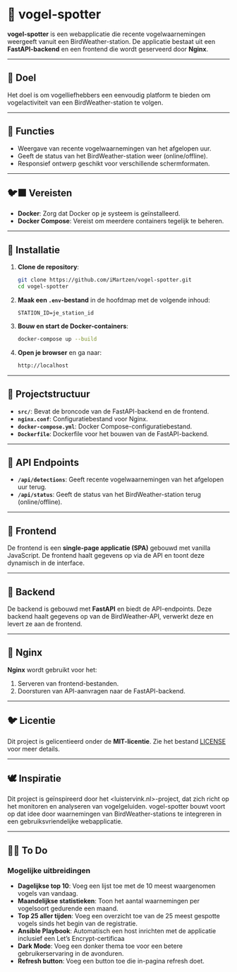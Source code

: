 # 🦜 vogel-spotter

**vogel-spotter** is een webapplicatie die recente vogelwaarnemingen weergeeft vanuit een BirdWeather-station. De applicatie bestaat uit een **FastAPI-backend** en een frontend die wordt geserveerd door **Nginx**.

---

## 🪺 Doel

Het doel is om vogelliefhebbers een eenvoudig platform te bieden om vogelactiviteit van een BirdWeather-station te volgen.

---

## 🐤 Functies

- Weergave van recente vogelwaarnemingen van het afgelopen uur.
- Geeft de status van het BirdWeather-station weer (online/offline).
- Responsief ontwerp geschikt voor verschillende schermformaten.

---

## 🐦‍⬛ Vereisten

- **Docker**: Zorg dat Docker op je systeem is geïnstalleerd.
- **Docker Compose**: Vereist om meerdere containers tegelijk te beheren.

---

## 🐣 Installatie

1. **Clone de repository**:

    ```bash
    git clone https://github.com/iMartzen/vogel-spotter.git
    cd vogel-spotter
    ```

2. **Maak een `.env`-bestand** in de hoofdmap met de volgende inhoud:

    ```env
    STATION_ID=je_station_id
    ```

3. **Bouw en start de Docker-containers**:

    ```bash
    docker-compose up --build
    ```

4. **Open je browser** en ga naar:

    ```bash
    http://localhost
    ```

---

## 🦆 Projectstructuur

- **`src/`**: Bevat de broncode van de FastAPI-backend en de frontend.
- **`nginx.conf`**: Configuratiebestand voor Nginx.
- **`docker-compose.yml`**: Docker Compose-configuratiebestand.
- **`Dockerfile`**: Dockerfile voor het bouwen van de FastAPI-backend.

---

## 🦢 API Endpoints

- **`/api/detections`**: Geeft recente vogelwaarnemingen van het afgelopen uur terug.
- **`/api/status`**: Geeft de status van het BirdWeather-station terug (online/offline).

---

## 🐓 Frontend

De frontend is een **single-page applicatie (SPA)** gebouwd met vanilla JavaScript. De frontend haalt gegevens op via de API en toont deze dynamisch in de interface.

---

## 🦉 Backend

De backend is gebouwd met **FastAPI** en biedt de API-endpoints. Deze backend haalt gegevens op van de BirdWeather-API, verwerkt deze en levert ze aan de frontend.

---

## 🦚 Nginx

**Nginx** wordt gebruikt voor het:

1. Serveren van frontend-bestanden.
2. Doorsturen van API-aanvragen naar de FastAPI-backend.

---

## 🐦 Licentie

Dit project is gelicentieerd onder de **MIT-licentie**. Zie het bestand [LICENSE](LICENSE) voor meer details.

---

## 🕊️ Inspiratie

Dit project is geïnspireerd door het <luistervink.nl>-project, dat zich richt op het monitoren en analyseren van vogelgeluiden. vogel-spotter bouwt voort op dat idee door waarnemingen van BirdWeather-stations te integreren in een gebruiksvriendelijke webapplicatie.

---

## 🐦‍🔥 To Do

### Mogelijke uitbreidingen

- **Dagelijkse top 10**: Voeg een lijst toe met de 10 meest waargenomen vogels van vandaag.
- **Maandelijkse statistieken**: Toon het aantal waarnemingen per vogelsoort gedurende een maand.
- **Top 25 aller tijden**: Voeg een overzicht toe van de 25 meest gespotte vogels sinds het begin van de registratie.
- **Ansible Playbook**: Automatisch een host inrichten met de applicatie inclusief een Let’s Encrypt-certificaa
- **Dark Mode**: Voeg een donker thema toe voor een betere gebruikerservaring in de avonduren.
- **Refresh button**: Voeg een button toe die in-pagina refresh doet.
